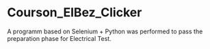 # Courson_ElBez_Clicker
A programm based on Selenium + Python was performed to pass the preparation phase for Electrical Test.
